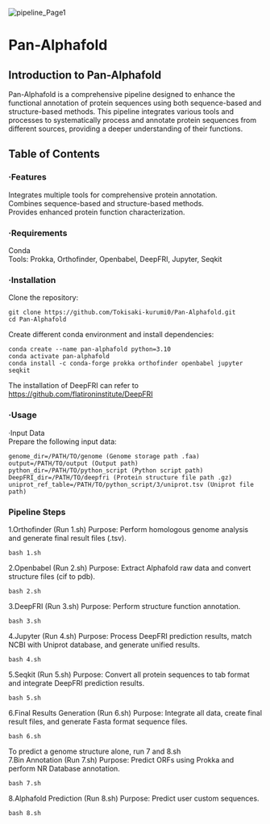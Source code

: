 ![pipeline_Page1](https://github.com/user-attachments/assets/2f720de7-c55e-40fa-9d08-a9bc78f966ac)

# Pan-Alphafold
## Introduction to Pan-Alphafold
Pan-Alphafold is a comprehensive pipeline designed to enhance the functional annotation of protein sequences using both sequence-based and structure-based methods. This pipeline integrates various tools and processes to systematically process and annotate protein sequences from different sources, providing a deeper understanding of their functions.
## Table of Contents
### ·Features
Integrates multiple tools for comprehensive protein annotation.  
Combines sequence-based and structure-based methods.  
Provides enhanced protein function characterization.  
### ·Requirements  
Conda  
Tools: Prokka, Orthofinder, Openbabel, DeepFRI, Jupyter, Seqkit
### ·Installation  
Clone the repository:
```
git clone https://github.com/Tokisaki-kurumi0/Pan-Alphafold.git  
cd Pan-Alphafold
```

Create different conda environment and install dependencies:  
```
conda create --name pan-alphafold python=3.10  
conda activate pan-alphafold
conda install -c conda-forge prokka orthofinder openbabel jupyter seqkit
```
The installation of DeepFRI can refer to https://github.com/flatironinstitute/DeepFRI

### ·Usage  
   ·Input Data  
   Prepare the following input data:
```
genome_dir=/PATH/TO/genome (Genome storage path .faa)
output=/PATH/TO/output (Output path)
python_dir=/PATH/TO/python_script (Python script path)
DeepFRI_dir=/PATH/TO/deepfri (Protein structure file path .gz)  
uniprot_ref_table=/PATH/TO/python_script/3/uniprot.tsv (Uniprot file path)
```

### Pipeline Steps
1.Orthofinder (Run 1.sh)
Purpose: Perform homologous genome analysis and generate final result files (.tsv).
```
bash 1.sh
```
2.Openbabel (Run 2.sh)
Purpose: Extract Alphafold raw data and convert structure files (cif to pdb).
```
bash 2.sh
```
3.DeepFRI (Run 3.sh)
Purpose: Perform structure function annotation.
```
bash 3.sh
```
4.Jupyter (Run 4.sh)
Purpose: Process DeepFRI prediction results, match NCBI with Uniprot database, and generate unified results.
```
bash 4.sh
```
5.Seqkit (Run 5.sh)
Purpose: Convert all protein sequences to tab format and integrate DeepFRI prediction results.
```
bash 5.sh
```
6.Final Results Generation (Run 6.sh)
Purpose: Integrate all data, create final result files, and generate Fasta format sequence files.
```
bash 6.sh
```
To predict a genome structure alone, run 7 and 8.sh  
7.Bin Annotation (Run 7.sh) 
Purpose: Predict ORFs using Prokka and perform NR Database annotation.
```
bash 7.sh
```
8.Alphafold Prediction (Run 8.sh)
Purpose: Predict user custom sequences.
```
bash 8.sh
```

